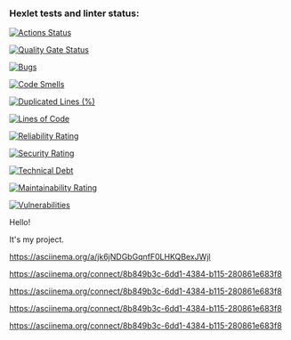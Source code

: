 ### Hexlet tests and linter status:
[![Actions Status](https://github.com/hpf42/python-project-49/actions/workflows/hexlet-check.yml/badge.svg)](https://github.com/hpf42/python-project-49/actions)


[![Quality Gate Status](https://sonarcloud.io/api/project_badges/measure?project=hpf42_my-project&metric=alert_status)](https://sonarcloud.io/summary/new_code?id=hpf42_my-project)


[![Bugs](https://sonarcloud.io/api/project_badges/measure?project=hpf42_my-project&metric=bugs)](https://sonarcloud.io/summary/new_code?id=hpf42_my-project)


[![Code Smells](https://sonarcloud.io/api/project_badges/measure?project=hpf42_my-project&metric=code_smells)](https://sonarcloud.io/summary/new_code?id=hpf42_my-project)


[![Duplicated Lines (%)](https://sonarcloud.io/api/project_badges/measure?project=hpf42_my-project&metric=duplicated_lines_density)](https://sonarcloud.io/summary/new_code?id=hpf42_my-project)



[![Lines of Code](https://sonarcloud.io/api/project_badges/measure?project=hpf42_my-project&metric=ncloc)](https://sonarcloud.io/summary/new_code?id=hpf42_my-project)


[![Reliability Rating](https://sonarcloud.io/api/project_badges/measure?project=hpf42_my-project&metric=reliability_rating)](https://sonarcloud.io/summary/new_code?id=hpf42_my-project)


[![Security Rating](https://sonarcloud.io/api/project_badges/measure?project=hpf42_my-project&metric=security_rating)](https://sonarcloud.io/summary/new_code?id=hpf42_my-project)


[![Technical Debt](https://sonarcloud.io/api/project_badges/measure?project=hpf42_my-project&metric=sqale_index)](https://sonarcloud.io/summary/new_code?id=hpf42_my-project)


[![Maintainability Rating](https://sonarcloud.io/api/project_badges/measure?project=hpf42_my-project&metric=sqale_rating)](https://sonarcloud.io/summary/new_code?id=hpf42_my-project)


[![Vulnerabilities](https://sonarcloud.io/api/project_badges/measure?project=hpf42_my-project&metric=vulnerabilities)](https://sonarcloud.io/summary/new_code?id=hpf42_my-project)




Hello!

It's my project.

https://asciinema.org/a/jk6jNDGbGqnfF0LHKQBexJWjl


https://asciinema.org/connect/8b849b3c-6dd1-4384-b115-280861e683f8


https://asciinema.org/connect/8b849b3c-6dd1-4384-b115-280861e683f8


https://asciinema.org/connect/8b849b3c-6dd1-4384-b115-280861e683f8


https://asciinema.org/connect/8b849b3c-6dd1-4384-b115-280861e683f8